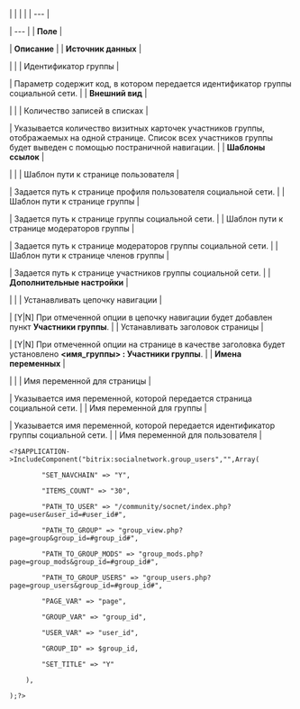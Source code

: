 |  |  |  |
| --- |

| --- |
| **Поле** |

| **Описание** |
| **Источник данных** |

| |
| Идентификатор группы |

| Параметр содержит код, в котором передается идентификатор группы социальной сети. |
| **Внешний вид** |

| |
| Количество записей в списках |

| Указывается количество визитных карточек участников группы, отображаемых на одной странице. Список всех участников группы будет выведен с помощью постраничной навигации. |
| **Шаблоны ссылок** |

| |
| Шаблон пути к странице пользователя |

| Задается путь к странице профиля пользователя социальной сети. |
| Шаблон пути к странице группы |

| Задается путь к странице группы социальной сети. |
| Шаблон пути к странице модераторов группы |

| Задается путь к странице модераторов группы социальной сети. |
| Шаблон пути к странице членов группы |

| Задается путь к странице участников группы социальной сети. |
| **Дополнительные настройки** |

| |
| Устанавливать цепочку навигации |

| [Y|N] При отмеченной опции в цепочку навигации будет добавлен пункт **Участники группы**. |
| Устанавливать заголовок страницы |

| [Y|N] При отмеченной опции на странице в качестве заголовка будет установлено **<имя\_группы> : Участники группы**. |
| **Имена переменных** |

| |
| Имя переменной для страницы |

| Указывается имя переменной, которой передается страница социальной сети. |
| Имя переменной для группы |

| Указывается имя переменной, которой передается идентификатор группы социальной сети. |
| Имя переменной для пользователя |

```
<?$APPLICATION->IncludeComponent("bitrix:socialnetwork.group_users","",Array(

        "SET_NAVCHAIN" => "Y", 

        "ITEMS_COUNT" => "30", 

        "PATH_TO_USER" => "/community/socnet/index.php?page=user&user_id=#user_id#", 

        "PATH_TO_GROUP" => "group_view.php?page=group&group_id=#group_id#", 

        "PATH_TO_GROUP_MODS" => "group_mods.php?page=group_mods&group_id=#group_id#", 

        "PATH_TO_GROUP_USERS" => "group_users.php?page=group_users&group_id=#group_id#", 

        "PAGE_VAR" => "page", 

        "GROUP_VAR" => "group_id", 

        "USER_VAR" => "user_id", 

        "GROUP_ID" => $group_id, 

        "SET_TITLE" => "Y" 

    ),

);?>


```